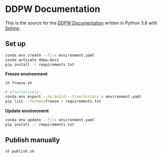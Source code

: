 # DDPW Documentation

This is the source for the [DDPW
Documentation](https://ddpw.projects.sujal.tv) written in Python 3.8 with
[Sphinx](https://www.sphinx-doc.org/en/master/).

## Set up

```bash
conda env create --file environment.yaml
conda activate ddpw-docs
pip install -r requirements.txt
```

**Freeze environment**

```bash
sh freeze.sh

# alternatively
conda env export --no-build --from-history > environment.yaml
pip list --format=freeze > requirements.txt
```

**Update environment**

```bash
conda env update --file environment.yaml
pip install -r requirements.txt
```

## Publish manually

```bash
sh publish.sh
```